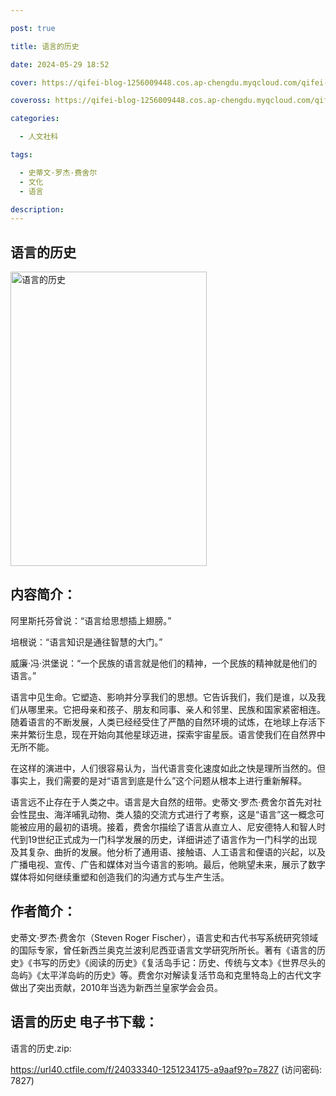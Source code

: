 ```yaml
---

post: true

title: 语言的历史

date: 2024-05-29 18:52

cover: https://qifei-blog-1256009448.cos.ap-chengdu.myqcloud.com/qifei-blog/65221c8dc458853aefae5a50.jpg

coveross: https://qifei-blog-1256009448.cos.ap-chengdu.myqcloud.com/qifei-blog/65221c8dc458853aefae5a50.jpg

categories:

  - 人文社科

tags:

  - 史蒂文·罗杰·费舍尔
  - 文化
  - 语言

description:
---
```


## 语言的历史
<img alt="语言的历史 " class="aligncenter loading" data-was-processed="true" decoding="async" fetchpriority="high" height="471" src="https://qifei-blog-1256009448.cos.ap-chengdu.myqcloud.com/qifei-blog/65221c8dc458853aefae5a50.jpg " style="cursor: zoom-in;" width="314"/>

## 内容简介：

阿里斯托芬曾说：“语言给思想插上翅膀。”

培根说：“语言知识是通往智慧的大门。”

威廉·冯·洪堡说：“一个民族的语言就是他们的精神，一个民族的精神就是他们的语言。”

语言中见生命。它塑造、影响并分享我们的思想。它告诉我们，我们是谁，以及我们从哪里来。它把母亲和孩子、朋友和同事、亲人和邻里、民族和国家紧密相连。随着语言的不断发展，人类已经经受住了严酷的自然环境的试炼，在地球上存活下来并繁衍生息，现在开始向其他星球迈进，探索宇宙星辰。语言使我们在自然界中无所不能。

在这样的演进中，人们很容易认为，当代语言变化速度如此之快是理所当然的。但事实上，我们需要的是对“语言到底是什么”这个问题从根本上进行重新解释。

语言远不止存在于人类之中。语言是大自然的纽带。史蒂文·罗杰·费舍尔首先对社会性昆虫、海洋哺乳动物、类人猿的交流方式进行了考察，这是“语言”这一概念可能被应用的最初的语境。接着，费舍尔描绘了语言从直立人、尼安德特人和智人时代到19世纪正式成为一门科学发展的历史，详细讲述了语言作为一门科学的出现及其复杂、曲折的发展。他分析了通用语、接触语、人工语言和俚语的兴起，以及广播电视、宣传、广告和媒体对当今语言的影响。最后，他眺望未来，展示了数字媒体将如何继续重塑和创造我们的沟通方式与生产生活。

## 作者简介：

史蒂文·罗杰·费舍尔（Steven Roger Fischer），语言史和古代书写系统研究领域的国际专家，曾任新西兰奥克兰波利尼西亚语言文学研究所所长。著有《语言的历史》《书写的历史》《阅读的历史》《复活岛手记：历史、传统与文本》《世界尽头的岛屿》《太平洋岛屿的历史》等。费舍尔对解读复活节岛和克里特岛上的古代文字做出了突出贡献，2010年当选为新西兰皇家学会会员。

## 语言的历史 电子书下载：

语言的历史.zip: 

https://url40.ctfile.com/f/24033340-1251234175-a9aaf9?p=7827 (访问密码: 7827)
